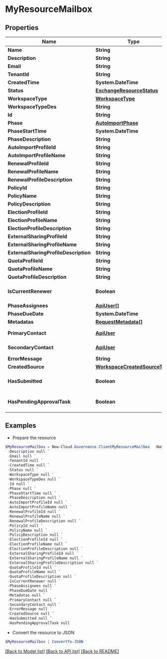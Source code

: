 # MyResourceMailbox
## Properties

Name | Type | Description | Notes
------------ | ------------- | ------------- | -------------
**Name** | **String** |  | [optional] 
**Description** | **String** |  | [optional] 
**Email** | **String** |  | [optional] 
**TenantId** | **String** |  | [optional] 
**CreatedTime** | **System.DateTime** |  | [optional] 
**Status** | [**ExchangeResourceStatus**](ExchangeResourceStatus.md) |  | [optional] 
**WorkspaceType** | [**WorkspaceType**](WorkspaceType.md) |  | [optional] 
**WorkspaceTypeDes** | **String** |  | [optional] 
**Id** | **String** |  | [optional] 
**Phase** | [**AutoImportPhase**](AutoImportPhase.md) |  | [optional] 
**PhaseStartTime** | **System.DateTime** |  | [optional] 
**PhaseDescription** | **String** |  | [optional] 
**AutoImportProfileId** | **String** |  | [optional] 
**AutoImportProfileName** | **String** |  | [optional] 
**RenewalProfileId** | **String** |  | [optional] 
**RenewalProfileName** | **String** |  | [optional] 
**RenewalProfileDescription** | **String** |  | [optional] 
**PolicyId** | **String** |  | [optional] 
**PolicyName** | **String** |  | [optional] 
**PolicyDescription** | **String** |  | [optional] 
**ElectionProfileId** | **String** |  | [optional] 
**ElectionProfileName** | **String** |  | [optional] 
**ElectionProfileDescription** | **String** |  | [optional] 
**ExternalSharingProfileId** | **String** |  | [optional] 
**ExternalSharingProfileName** | **String** |  | [optional] 
**ExternalSharingProfileDescription** | **String** |  | [optional] 
**QuotaProfileId** | **String** |  | [optional] 
**QuotaProfileName** | **String** |  | [optional] 
**QuotaProfileDescription** | **String** |  | [optional] 
**IsCurrentRenewer** | **Boolean** |  | [optional] [default to $false]
**PhaseAssignees** | [**ApiUser[]**](ApiUser.md) |  | [optional] 
**PhaseDueDate** | **System.DateTime** |  | [optional] 
**Metadatas** | [**RequestMetadata[]**](RequestMetadata.md) |  | [optional] 
**PrimaryContact** | [**ApiUser**](ApiUser.md) | ApiUser model | [optional] 
**SecondaryContact** | [**ApiUser**](ApiUser.md) | ApiUser model | [optional] 
**ErrorMessage** | **String** |  | [optional] 
**CreatedSource** | [**WorkspaceCreatedSourceType**](WorkspaceCreatedSourceType.md) |  | [optional] 
**HasSubmitted** | **Boolean** |  | [optional] [default to $false]
**HasPendingApprovalTask** | **Boolean** |  | [optional] [default to $false]

## Examples

- Prepare the resource
```powershell
$MyResourceMailbox = New-Cloud.Governance.ClientMyResourceMailbox  -Name null `
 -Description null `
 -Email null `
 -TenantId null `
 -CreatedTime null `
 -Status null `
 -WorkspaceType null `
 -WorkspaceTypeDes null `
 -Id null `
 -Phase null `
 -PhaseStartTime null `
 -PhaseDescription null `
 -AutoImportProfileId null `
 -AutoImportProfileName null `
 -RenewalProfileId null `
 -RenewalProfileName null `
 -RenewalProfileDescription null `
 -PolicyId null `
 -PolicyName null `
 -PolicyDescription null `
 -ElectionProfileId null `
 -ElectionProfileName null `
 -ElectionProfileDescription null `
 -ExternalSharingProfileId null `
 -ExternalSharingProfileName null `
 -ExternalSharingProfileDescription null `
 -QuotaProfileId null `
 -QuotaProfileName null `
 -QuotaProfileDescription null `
 -IsCurrentRenewer null `
 -PhaseAssignees null `
 -PhaseDueDate null `
 -Metadatas null `
 -PrimaryContact null `
 -SecondaryContact null `
 -ErrorMessage null `
 -CreatedSource null `
 -HasSubmitted null `
 -HasPendingApprovalTask null
```

- Convert the resource to JSON
```powershell
$MyResourceMailbox | ConvertTo-JSON
```

[[Back to Model list]](../README.md#documentation-for-models) [[Back to API list]](../README.md#documentation-for-api-endpoints) [[Back to README]](../README.md)

